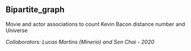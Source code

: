 ## Bipartite_graph

Movie and actor associations to count Kevin Bacon distance number and Universe

_Collaborators: Lucas Martins (Minerio) and Sen Chai - 2020_